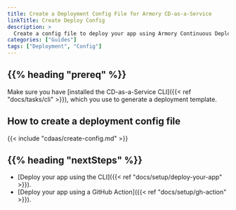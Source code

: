 ```yaml
---
title: Create a Deployment Config File for Armory CD-as-a-Service
linkTitle: Create Deploy Config
description: >
  Create a config file to deploy your app using Armory Continuous Deployment-as-a-Service.
categories: ["Guides"]
tags: ["Deployment", "Config"]
---
```


## {{% heading "prereq" %}}

Make sure you have [installed the CD-as-a-Service CLI]({{< ref "docs/tasks/cli" >}}), which you use to generate a deployment template.

## How to create a deployment config file

{{< include "cdaas/create-config.md" >}}

## {{% heading "nextSteps" %}}

* [Deploy your app using the CLI]({{< ref "docs/setup/deploy-your-app" >}}).
* [Deploy your app using a GitHub Action]({{< ref "docs/setup/gh-action" >}}).
